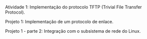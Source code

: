 Atividade 1: Implementação do protocolo TFTP (Trivial File Transfer Protocol).


Projeto 1: Implementação de um protocolo de enlace.


Projeto 1 - parte 2: Integração com o subsistema de rede do Linux.
